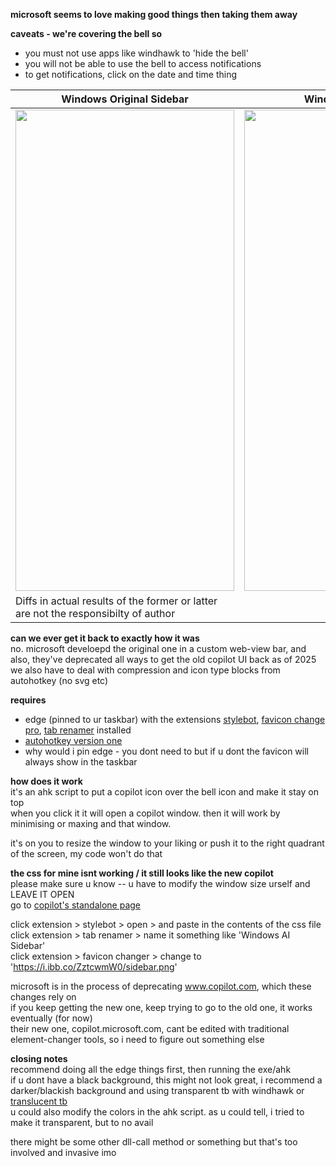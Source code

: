 **microsoft seems to love making good things then taking them away**

**caveats - we're covering the bell so**
- you must not use apps like windhawk to 'hide the bell'
- you will not be able to use the bell to access notifications
- to get notifications, click on the date and time thing

| Windows Original Sidebar | Windows AI Sidebar |
|---------------------------|---------------------|
| <img src="https://i.ibb.co/tw7QMnvx/cp-sidebar-m.png" width="350" height="770"> | <img src="https://i.ibb.co/jc93L5h/cp-sidebar-n.png" width="350" height="770"> |
| Diffs in actual results of the former or latter are not the responsibilty of author |

**can we ever get it back to exactly how it was** <br />
no. microsoft develoepd the original one in a custom web-view bar, and also, they've deprecated all ways to get the old copilot UI back as of 2025 <br />
we also have to deal with compression and icon type blocks from autohotkey (no svg etc)

**requires** <br />
- edge (pinned to ur taskbar) with the extensions [stylebot](https://chromewebstore.google.com/detail/stylebot/oiaejidbmkiecgbjeifoejpgmdaleoha/), [favicon change pro](https://chromewebstore.google.com/detail/favicon-changer-pro/gmeifkannaohahogkfoljeceabndhpif), [tab renamer](https://chromewebstore.google.com/detail/tab-renamer/mncaahedchkhclokjmfjbennhbeceecl) installed <br />
- [autohotkey version one](https://www.autohotkey.com/) <br />
- why would i pin edge - you dont need to but if u dont the favicon will always show in the taskbar 

**how does it work** <br />
it's an ahk script to put a copilot icon over the bell icon and make it stay on top <br />
when you click it it will open a copilot window. then it will work by minimising or maxing and that window.

it's on you to resize the window to your liking or push it to the right quadrant of the screen, my code won't do that

**the css for mine isnt working / it still looks like the new copilot** <br />
please make sure u know -- u have to modify the window size urself and LEAVE IT OPEN <br />
go to [copilot's standalone page](https://www.copilot.com)

click extension > stylebot > open > and paste in the contents of the css file <br />
click extension > tab renamer > name it something like 'Windows AI Sidebar'<br />
click extension > favicon changer > change to 'https://i.ibb.co/ZztcwmW0/sidebar.png'

microsoft is in the process of deprecating www.copilot.com, which these changes rely on <br />
if you keep getting the new one, keep trying to go to the old one, it works eventually (for now) <br />
their new one, copilot.microsoft.com, cant be edited with traditional element-changer tools, so i need to figure out something else <br />

**closing notes** <br />
recommend doing all the edge things first, then running the exe/ahk <br />
if u dont have a black background, this might not look great, i recommend a darker/blackish background and using transparent tb with windhawk or [translucent tb](https://github.com/TranslucentTB/TranslucentTB) <br />
u could also modify the colors in the ahk script. as u could tell, i tried to make it transparent, but to no avail

there might be some other dll-call method or something but that's too involved and invasive imo
